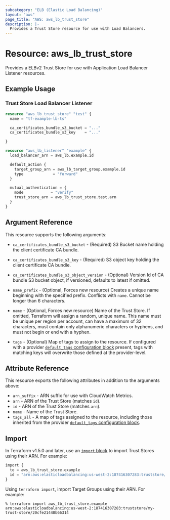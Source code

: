 ```yaml
---
subcategory: "ELB (Elastic Load Balancing)"
layout: "aws"
page_title: "AWS: aws_lb_trust_store"
description: |-
  Provides a Trust Store resource for use with Load Balancers.
---
```


# Resource: aws_lb_trust_store

Provides a ELBv2 Trust Store for use with Application Load Balancer Listener resources.

## Example Usage

### Trust Store Load Balancer Listener

```terraform
resource "aws_lb_trust_store" "test" {
  name = "tf-example-lb-ts"

  ca_certificates_bundle_s3_bucket = "..."
  ca_certificates_bundle_s3_key    = "..."

}

resource "aws_lb_listener" "example" {
  load_balancer_arn = aws_lb.example.id

  default_action {
    target_group_arn = aws_lb_target_group.example.id
    type             = "forward"
  }

  mutual_authentication = {
    mode            = "verify"
    trust_store_arn = aws_lb_trust_store.test.arn
  }
}
```

## Argument Reference

This resource supports the following arguments:

* `ca_certificates_bundle_s3_bucket` - (Required) S3 Bucket name holding the client certificate CA bundle.
* `ca_certificates_bundle_s3_key` - (Required) S3 object key holding the client certificate CA bundle.
* `ca_certificates_bundle_s3_object_version` - (Optional) Version Id of CA bundle S3 bucket object, if versioned, defaults to latest if omitted.

* `name_prefix` - (Optional, Forces new resource) Creates a unique name beginning with the specified prefix. Conflicts with `name`. Cannot be longer than 6 characters.
* `name` - (Optional, Forces new resource) Name of the Trust Store. If omitted, Terraform will assign a random, unique name. This name must be unique per region per account, can have a maximum of 32 characters, must contain only alphanumeric characters or hyphens, and must not begin or end with a hyphen.
* `tags` - (Optional) Map of tags to assign to the resource. If configured with a provider [`default_tags` configuration block](https://registry.terraform.io/providers/hashicorp/aws/latest/docs#default_tags-configuration-block) present, tags with matching keys will overwrite those defined at the provider-level.

## Attribute Reference

This resource exports the following attributes in addition to the arguments above:

* `arn_suffix` - ARN suffix for use with CloudWatch Metrics.
* `arn` - ARN of the Trust Store (matches `id`).
* `id` - ARN of the Trust Store (matches `arn`).
* `name` - Name of the Trust Store.
* `tags_all` - A map of tags assigned to the resource, including those inherited from the provider [`default_tags` configuration block](https://registry.terraform.io/providers/hashicorp/aws/latest/docs#default_tags-configuration-block).

## Import

In Terraform v1.5.0 and later, use an [`import` block](https://developer.hashicorp.com/terraform/language/import) to import Trust Stores using their ARN. For example:

```terraform
import {
  to = aws_lb_trust_store.example
  id = "arn:aws:elasticloadbalancing:us-west-2:187416307283:truststore/my-trust-store/20cfe21448b66314"
}
```

Using `terraform import`, import Target Groups using their ARN. For example:

```console
% terraform import aws_lb_trust_store.example arn:aws:elasticloadbalancing:us-west-2:187416307283:truststore/my-trust-store/20cfe21448b66314
```
